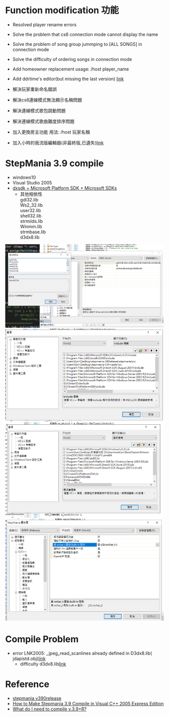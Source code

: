 # Function modification 功能
+ Resolved player rename errors
+ Solve the problem that cs6 connection mode cannot display the name
+ Solve the problem of song group jummping to [ALL SONGS] in connection mode
+ Solve the difficulty of ordering songs in connection mode
+ Add homeowner replacement usage: /host player_name
+ Add ddrtime's editor(but missing the last version) [link](https://forum.gamer.com.tw/C.php?bsn=16862&snA=1184)

+ 解決玩家重新命名錯誤
+ 解決cs6連線模式無法顯示名稱問題
+ 解決連線模式歌包跳動問題
+ 解決連線模式歌曲難度排序問題
+ 加入更換房主功能 用法: /host 玩家名稱
+ 加入小時的我流版編輯器(非最終版,已遺失)[link](https://forum.gamer.com.tw/C.php?bsn=16862&snA=1184)

# StepMania 3.9 compile
+ windows10
+ Visual Studio 2005
+ [dxsdk + Microsoft Platform SDK + Microsoft SDKs](https://drive.google.com/open?id=17gCXiIvhJP_w4druciA0DQPqaPKpw6cX)
	- 其他相依性  
	gdi32.lib  
	Ws2_32.lib  
	user32.lib  
	shell32.lib  
	strmiids.lib  
	Winmm.lib  
	strmbase.lib  
	d3dx8.lib 
	
![depend](img/6.PNG)  
![include](img/3.PNG)  
![lib](img/4.PNG)  
![wchar](img/5.PNG)  

# Compile Problem
+ error LNK2005: _jpeg_read_scanlines already defined in D3dx8.lib(
jdapistd.obj)[link](https://sourceforge.net/p/stepmania/mailman/message/11726793/)
  - difficulty d3dx8.lib[link](https://realmike.org/blog/projects/directx-8-borland-libs-download-page/)

# Reference
+ [stepmania v390release](https://github.com/stepmania/stepmania/releases/tag/v390release)
+ [How to Make Stepmania 3.9 Compile in Visual C++ 2005 Express Edition](https://cspotcode.wordpress.com/how-to-make-stepmania-39-compile-in-visual-c-2005-express-edition/)
+ [What do I need to compile v.3.9+R?](https://www.reddit.com/r/Stepmania/comments/58hv1x/what_do_i_need_to_compile_v39r/)
